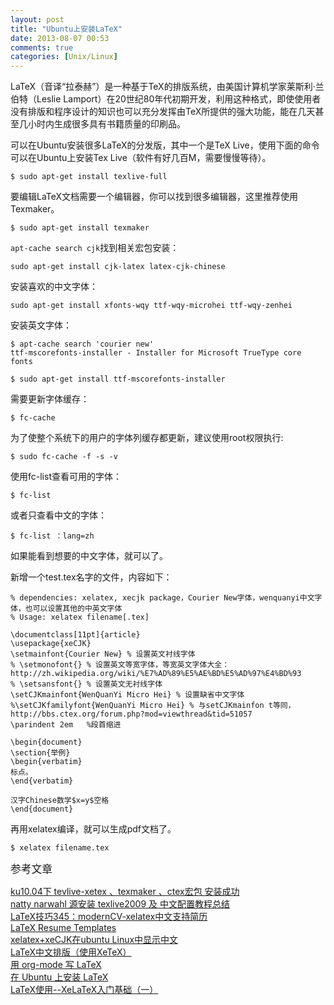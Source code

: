 ```yaml
---
layout: post
title: "Ubuntu上安装LaTeX"
date: 2013-08-07 00:53
comments: true
categories: [Unix/Linux]
---
```

LaTeX（音译“拉泰赫”）是一种基于TeX的排版系统，由美国计算机学家莱斯利·兰伯特（Leslie Lamport）在20世纪80年代初期开发，利用这种格式，即使使用者没有排版和程序设计的知识也可以充分发挥由TeX所提供的强大功能，能在几天甚至几小时内生成很多具有书籍质量的印刷品。

可以在Ubuntu安装很多LaTeX的分发版，其中一个是TeX Live，使用下面的命令可以在Ubuntu上安装Tex Live（软件有好几百M，需要慢慢等待）。
```
$ sudo apt-get install texlive-full
```
要编辑LaTeX文档需要一个编辑器，你可以找到很多编辑器，这里推荐使用Texmaker。
```    
$ sudo apt-get install texmaker
``` 
<!--more-->

`apt-cache search cjk`找到相关宏包安装：
```
sudo apt-get install cjk-latex latex-cjk-chinese
```
安装喜欢的中文字体：
```
sudo apt-get install xfonts-wqy ttf-wqy-microhei ttf-wqy-zenhei
```
安装英文字体：
```
$ apt-cache search 'courier new'
ttf-mscorefonts-installer - Installer for Microsoft TrueType core fonts

$ sudo apt-get install ttf-mscorefonts-installer
```
需要更新字体缓存：
```
$ fc-cache
```
为了使整个系统下的用户的字体列缓存都更新，建议使用root权限执行:
```
$ sudo fc-cache -f -s -v
```
使用fc-list查看可用的字体：
```
$ fc-list
```
或者只查看中文的字体：
```
$ fc-list ：lang=zh
```
如果能看到想要的中文字体，就可以了。

新增一个test.tex名字的文件，内容如下：
```
% dependencies: xelatex, xecjk package，Courier New字体，wenquanyi中文字体，也可以设置其他的中英文字体
% Usage: xelatex filename[.tex]

\documentclass[11pt]{article}
\usepackage{xeCJK}
\setmainfont{Courier New} % 设置英文衬线字体
% \setmonofont{} % 设置英文等宽字体，等宽英文字体大全：http://zh.wikipedia.org/wiki/%E7%AD%89%E5%AE%BD%E5%AD%97%E4%BD%93
% \setsansfont{} % 设置英文无衬线字体
\setCJKmainfont{WenQuanYi Micro Hei} % 设置缺省中文字体
%\setCJKfamilyfont{WenQuanYi Micro Hei} % 与setCJKmainfon t等同，http://bbs.ctex.org/forum.php?mod=viewthread&tid=51057
\parindent 2em   %段首缩进
 
\begin{document}
\section{举例}
\begin{verbatim}
标点。
\end{verbatim}
 
汉字Chinese数学$x=y$空格
\end{document}
```
再用xelatex编译，就可以生成pdf文档了。
```
$ xelatex filename.tex
```

<big>参考文章</big>   

[ku10.04下 tevlive-xetex 、texmaker 、ctex宏包 安装成功](http://forum.ubuntu.org.cn/viewtopic.php?t=274400)   
[natty narwahl 源安装 texlive2009 及 中文配置教程总结](http://forum.ubuntu.com.cn/viewtopic.php?f=35&t=331555)   
[LaTeX技巧345：modernCV-xelatex中文支持简历](http://blog.sina.com.cn/s/blog_5e16f1770100lgs5.html)   
[LaTeX Resume Templates](http://linuxandfriends.com/latex-resume-templates/)   
[xelatex+xeCJK在ubuntu Linux中显示中文](http://www.cnblogs.com/bamboo-talking/archive/2013/01/07/2848914.html)   
[LaTeX中文排版（使用XeTeX）](http://linux-wiki.cn/wiki/zh-hans/LaTeX%E4%B8%AD%E6%96%87%E6%8E%92%E7%89%88%EF%BC%88%E4%BD%BF%E7%94%A8XeTeX%EF%BC%89)   
[用 org-mode 写 LaTeX](http://mathslinux.org/?p=58)   
[在 Ubuntu 上安装 LaTeX](http://www.oschina.net/question/12_63776)   
[LaTeX使用--XeLaTeX入门基础（一）](http://blog.csdn.net/yming0221/article/details/7616846)   
